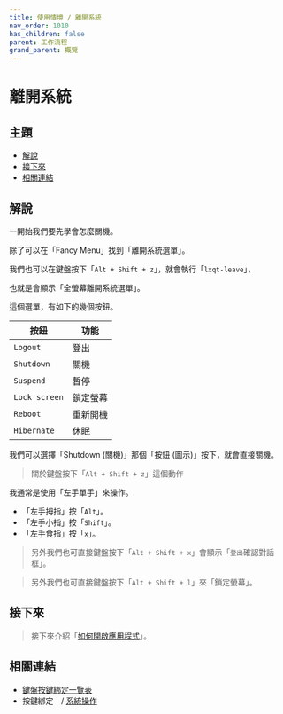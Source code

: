 ```yaml
---
title: 使用情境 / 離開系統
nav_order: 1010
has_children: false
parent: 工作流程
grand_parent: 概覽
---
```



# 離開系統




## 主題

* [解說](#解說)
* [接下來](#接下來)
* [相關連結](#相關連結)




## 解說

一開始我們要先學會怎麼關機。

除了可以在「Fancy Menu」找到「離開系統選單」。

我們也可以在鍵盤按下「`Alt + Shift + z`」，就會執行「`lxqt-leave`」，

也就是會顯示「全螢幕離開系統選單」。

這個選單，有如下的幾個按鈕。

| 按鈕            | 功能 |
| -------------- | ---- |
| `Logout`       | 登出    |
| `Shutdown`     | 關機 |
| `Suspend`      | 暫停    |
| `Lock screen`  | 鎖定螢幕 |
| `Reboot`       | 重新開機  |
| `Hibernate`    | 休眠     |



我們可以選擇「Shutdown (關機)」那個「按鈕 (圖示)」按下，就會直接關機。


> 關於鍵盤按下「`Alt + Shift + z`」這個動作

我通常是使用「左手單手」來操作。

* 「左手拇指」按「`Alt`」。
* 「左手小指」按「`Shift`」。
* 「左手食指」按「`x`」。


> 另外我們也可直接鍵盤按下「`Alt + Shift + x`」會顯示「`登出`確認對話框」。


> 另外我們也可直接鍵盤按下「`Alt + Shift + l`」來「鎖定螢幕」。



## 接下來

> 接下來介紹「[如何開啟應用程式](https://samwhelp.github.io/note-about-lubuntu-lxqt-with-kwin/read/guide/workflow/launch-application.html)」。




## 相關連結

* [鍵盤按鍵綁定一覽表](https://samwhelp.github.io/note-about-lubuntu-lxqt-with-kwin/read/cheatsheet/keybind.html#系統操作)
* 按鍵綁定　/ [系統操作](https://samwhelp.github.io/note-about-lubuntu-lxqt-with-kwin/read/config/keybind/system-control)
